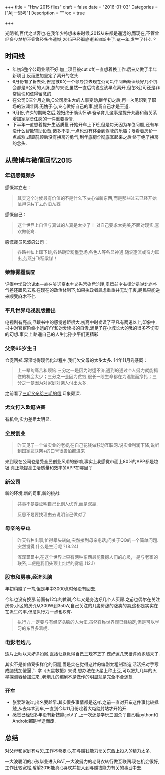 +++
title = "How 2015 flies"
draft = false
date = "2016-01-03"
Categories = ["Aij一思考"] 
Description = "" 
toc = true

+++



光阴者,百代之过客也.在我年少畅想未来时候,2015从来都是遥远的,而现在,不管曾经多少梦想不管曾经多少遗憾,2015已经彻底逝者如斯夫了.这一年,发生了什么？
## 时间线
* 年初S整个公司业绩不好,加上项目被cut off,一直想着换工作.后来又做了半年新项目,反而更加坚定了离开的念头.
* 6月份有了新去处,但是被S的一个领导拉去现在公司C,中间断断续续好几个机会都是S公司的人脉,总的来说,虽然一直后悔说应该早点离开,但在S公司还是非常愉快和值得留念的.
* 在公司C三个月之后,C公司发生大的人事变动,继年初之后,再一次见识到了职场的波澜壮阔.无愧于心,专心做好自己的事,提高自己才是王道.
* 9月份,许久的期盼之后,媳妇终于确认怀孕.备孕育儿这事是提升夫妻和谐关系增加家庭责任感的一件重要事情.
* 下半年一直想着提升生活质量,开始开车上下班,但是每天因为车位问题,还有车没什么智能辅助设备,诸多不便,一点也没有体会到驾驶的乐趣；眼看着房价一点点涨,却顾前顾后没有换房的勇气,到年底房价彻底涨起来之后,终于绝了换房的念头.

## 从微博与微信回忆2015
### 年初感慨颇多
感慨常立志：

>其实这个时候最有价值的不是什么下决心做新东西,而是那些过去已经开始值得保持下去的旧东西

感慨自己：

> 这个世界上自信与真诚的人真是太少了！ 对自己要求太完美,不面对现实,喜欢做鸵鸟.

感慨裁员风波的公司：

> 各路神仙上蹿下跳,各路跳梁粉墨登场,各色人等各显神通.随波逐流或奋力跃出,劳燕分飞稻粱谋！

### 柴静雾霾调查
记得中学政治课本一直在笑话资本主义先污染后治理,奥运前夕有运动员说北京空气差还跟风去骂.在现在的政治体制下,如果执政者顾虑重重并无动于衷,屁民只能逆来顺受麻木不仁.
### 平凡世界电视剧版播出
电视剧有亮点,但跟书中的感觉差距很大.初高中时候读了平凡有两遍以上,印象中,书中对官宦阶级小姐的YY和对爱读书的自傲,满足了在小城长大的我的很多不切实的幻想.事实上,路遥自己的人生比孙少平们更精彩.
### 父亲65岁生日
仓促回郑,深深觉得现代化过程中,我们欠父母的太多太多.
14年11月的感慨：
>上一辈的痛苦和烦恼:三分之一是因为时运不济,遇到的通过个人努力就能抓住的机会太少；三分之一是因为贫穷,很长一段生命都在为温饱而挣扎；三分之一是因为对家庭对亲人付出太多.

之前看了[三毛父亲给三毛的信](http://www.douban.com/note/468023670/),印象颇深.

### 尤文打入欧冠决赛
有机会,实力差距太明显.
### 全民创业

>昨天见了一个做实业的老板,在自己花钱做移动互联网.说实业利润下降,说听到国家互联网+的口号很害怕都进来

来到现在公司也是受全民创业风潮的影响,事实上我感觉市面上80%的APP都是垃圾.真正能提高生活质量和效率的APP在哪里？

### 新公司
新的环境,新的同事,新的挑战

>共事不是要证明自己比别人优秀,而是双赢.
>
>反思不是要找理由去说明自己做对了

### 母亲的来电

>昨天各种出事,忙得晕头转向,突然接到母亲电话,问关于QQ的一个简单问题.突然觉得,什么是生活呢？(8.24)
>
>浑浑噩噩中,在这个世界上只有两种东西最能震撼人们的心灵,一是与老家的联系;二便是我们头顶上灿烂的雾霾.(12.1)

### 股市和房事,经济头脑

年初稍赚了一笔,但是年中3000点时候没有回去.

今年也没有换房.前面有12年的教训,今年又是身边好几个人买房.之前也偶尔在关注房价,小区的房价从300W到350W,自己关注的几套房涨的涨卖的卖,这都是实实在在发生的事,但是执行力一点也没有.
>执行力.一定要与有经济头脑的人为伍.虽然自称世界观已经稳定,但是可以学习的东西多着呢.

### 电影老炮儿
这片上映以来好评如潮,直接让我觉得自己三观不正了.还好这几天批评的多起来了.

其实不是价值观多样化的问题,而是实在觉得这片的编剧太粗制滥造,活活把对手写成脑残加傻逼了.
拿《火星救援》来说,想办法在火星上种土豆,可以把九几年的火星探测器给加进来..老炮儿的编剧不是做作的明显就是完全不合逻辑.
### 开车
* 张爱玲说过,出名要趁早.其实很多事情都是这样.之前一直对开车这件事比较抵触,从去年拿到车,一直到今年11月份趁着大屯路封站才开始开.
* 感觉已经很多年没有新技能get√了.上一次还是学玩三国杀？自己看python和Android都是半途而废.

## 总结
对父母和家庭有亏欠,工作不够走心,在与赚钱能力无关东西上投入的精力太多.

一大波聪明的小孩毕业进入BAT,一大波努力的老码农转行做互联网.现在机会很好,工作比较宽松,希望2016能真心喜欢并投入到与赚钱能力有关的事业中去.

